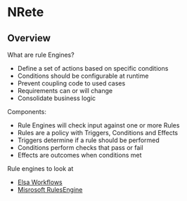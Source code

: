 # NRete

## Overview

What are rule Engines?

* Define a set of actions based on specific conditions
* Conditions should be configurable at runtime
* Prevent coupling code to used cases
* Requirements can or will change
* Consolidate business logic

Components:

* Rule Engines will check input against one or more Rules
* Rules are a policy with Triggers, Conditions and Effects
* Triggers determine if a rule should be performed
* Conditions perform checks that pass or fail
* Effects are outcomes when conditions met

Rule engines to look at
* [Elsa Workflows](https://github.com/elsa-workflows)
* [Misrosoft RulesEngine](https://github.com/microsoft/RulesEngine)
